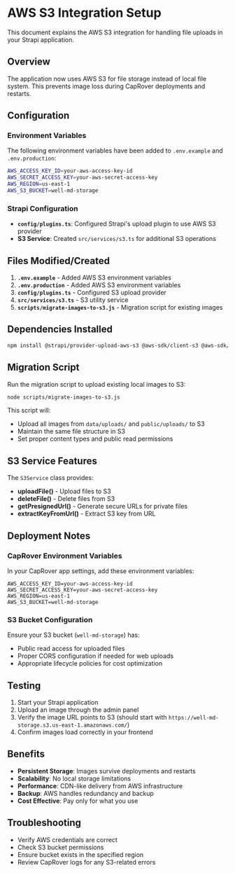 # AWS S3 Integration Setup

This document explains the AWS S3 integration for handling file uploads in your Strapi application.

## Overview

The application now uses AWS S3 for file storage instead of local file system. This prevents image loss during CapRover deployments and restarts.

## Configuration

### Environment Variables

The following environment variables have been added to `.env.example` and `.env.production`:

```bash
AWS_ACCESS_KEY_ID=your-aws-access-key-id
AWS_SECRET_ACCESS_KEY=your-aws-secret-access-key
AWS_REGION=us-east-1
AWS_S3_BUCKET=well-md-storage
```

### Strapi Configuration

- **`config/plugins.ts`**: Configured Strapi's upload plugin to use AWS S3 provider
- **S3 Service**: Created `src/services/s3.ts` for additional S3 operations

## Files Modified/Created

1. **`.env.example`** - Added AWS S3 environment variables
2. **`.env.production`** - Added AWS S3 environment variables  
3. **`config/plugins.ts`** - Configured S3 upload provider
4. **`src/services/s3.ts`** - S3 utility service
5. **`scripts/migrate-images-to-s3.js`** - Migration script for existing images

## Dependencies Installed

```bash
npm install @strapi/provider-upload-aws-s3 @aws-sdk/client-s3 @aws-sdk/s3-request-presigner
```

## Migration Script

Run the migration script to upload existing local images to S3:

```bash
node scripts/migrate-images-to-s3.js
```

This script will:
- Upload all images from `data/uploads/` and `public/uploads/` to S3
- Maintain the same file structure in S3
- Set proper content types and public read permissions

## S3 Service Features

The `S3Service` class provides:
- **uploadFile()** - Upload files to S3
- **deleteFile()** - Delete files from S3  
- **getPresignedUrl()** - Generate secure URLs for private files
- **extractKeyFromUrl()** - Extract S3 key from URL

## Deployment Notes

### CapRover Environment Variables

In your CapRover app settings, add these environment variables:

```
AWS_ACCESS_KEY_ID=your-aws-access-key-id
AWS_SECRET_ACCESS_KEY=your-aws-secret-access-key
AWS_REGION=us-east-1
AWS_S3_BUCKET=well-md-storage
```

### S3 Bucket Configuration

Ensure your S3 bucket (`well-md-storage`) has:
- Public read access for uploaded files
- Proper CORS configuration if needed for web uploads
- Appropriate lifecycle policies for cost optimization

## Testing

1. Start your Strapi application
2. Upload an image through the admin panel
3. Verify the image URL points to S3 (should start with `https://well-md-storage.s3.us-east-1.amazonaws.com/`)
4. Confirm images load correctly in your frontend

## Benefits

- **Persistent Storage**: Images survive deployments and restarts
- **Scalability**: No local storage limitations
- **Performance**: CDN-like delivery from AWS infrastructure
- **Backup**: AWS handles redundancy and backup
- **Cost Effective**: Pay only for what you use

## Troubleshooting

- Verify AWS credentials are correct
- Check S3 bucket permissions
- Ensure bucket exists in the specified region
- Review CapRover logs for any S3-related errors
